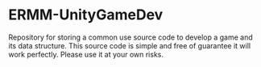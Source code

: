 # ERMM-UnityGameDev
Repository for storing a common use source code to develop a game and its data structure. This source code is simple and free of guarantee it will work perfectly. Please use it at your own risks. 
